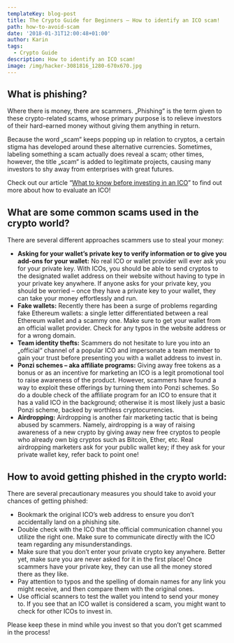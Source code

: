 ```yaml
---
templateKey: blog-post
title: The Crypto Guide for Beginners – How to identify an ICO scam!
path: how-to-avoid-scam
date: '2018-01-31T12:00:48+01:00'
author: Karin
tags:
  - Crypto Guide
description: How to identify an ICO scam!
image: /img/hacker-3081816_1280-670x670.jpg
---
```

## What is phishing?

Where there is money, there are scammers. „Phishing“ is the term given to these crypto-related scams, whose primary purpose is to relieve investors of their hard-earned money without giving them anything in return.



Because the word „scam“ keeps popping up in relation to cryptos,  a certain stigma has developed around these alternative currencies. Sometimes, labeling something a scam actually does reveal a scam; other times, however, the title „scam“ is added to legitimate projects, causing many investors to shy away from enterprises with great futures.



Check out our article “[What to know before investing in an ICO](/the-crypto-guide-for-beginners-–-what-to-know-before-investing-in-an-ico/)” to find out more about how to evaluate an ICO!



 



## What are some common scams used in the crypto world?

There are several different approaches scammers use to steal your money:



* **Asking for your wallet’s private key to verify information or to give you add-ons for your wallet:** No real ICO or wallet provider will ever ask you for your private key. With ICOs, you should be able to send cryptos to the designated wallet address on their website without having to type in your private key anywhere. If anyone asks for your private key, you should be worried – once they have a private key to your wallet, they can take your money effortlessly and run.
* **Fake wallets:** Recently there has been a surge of problems regarding fake Ethereum wallets: a single letter differentiated between a real Ethereum wallet and a scammy one. Make sure to get your wallet from an official wallet provider. Check for any typos in the website address or for a wrong domain.
* **Team identity thefts:** Scammers do not hesitate to lure you into an „official“ channel of a popular ICO and impersonate a team member to gain your trust before presenting you with a wallet address to invest in.
* **Ponzi schemes – aka affiliate programs:** Giving away free tokens as a bonus or as an incentive for marketing an ICO is a legit promotional tool to raise awareness of the product. However, scammers have found a way to exploit these offerings by turning them into Ponzi schemes. So do a double check of the affiliate program for an ICO to ensure that it has a valid ICO in the background; otherwise it is most likely just a basic Ponzi scheme, backed by worthless cryptocurrencies.
* **Airdropping:** Airdropping is another fair marketing tactic that is being abused by scammers. Namely, airdropping is a way of raising awareness of a new crypto by giving away new free cryptos to people who already own big cryptos such as Bitcoin, Ether, etc. Real airdropping marketers ask for your public wallet key; if they ask for your private wallet key, refer back to point one!

 

## How to avoid getting phished in the crypto world:

There are several precautionary measures you should take to avoid your chances of getting phished:



* Bookmark the original ICO’s web address to ensure you don’t accidentally land on a phishing site.
* Double check with the ICO that the official communication channel you utilize the right one. Make sure to communicate directly with the ICO team regarding any misunderstandings.
* Make sure that you don’t enter your private crypto key anywhere. Better yet, make sure you are never asked for it in the first place! Once scammers have your private key, they can use all the money stored there as they like.
* Pay attention to typos and the spelling of domain names for any link you might receive, and then compare them with the original ones.
* Use official scanners to test the wallet you intend to send your money to. If you see that an ICO wallet is considered a scam, you might want to check for other ICOs to invest in.

Please keep these in mind while you invest so that you don’t get scammed in the process!
